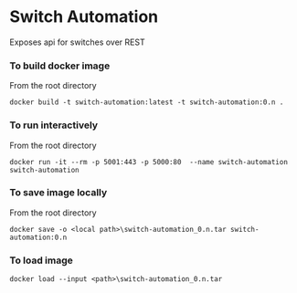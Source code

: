 # Switch Automation
Exposes api for switches over REST

### To build docker image
From the root directory
```
docker build -t switch-automation:latest -t switch-automation:0.n .
```

### To run interactively
From the root directory
```
docker run -it --rm -p 5001:443 -p 5000:80  --name switch-automation switch-automation
```

### To save image locally
From the root directory
```
docker save -o <local path>\switch-automation_0.n.tar switch-automation:0.n
```

### To load image
```
docker load --input <path>\switch-automation_0.n.tar
```
